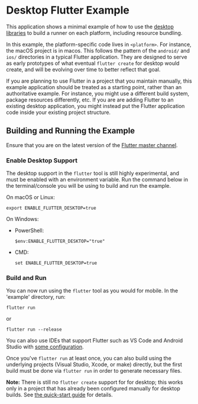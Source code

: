 # Desktop Flutter Example

This application shows a minimal example of how to use the [desktop
libraries](https://github.com/flutter/flutter/wiki/Desktop-shells) to build
a runner on each platform, including resource bundling.

In this example, the platform-specific code lives in `<platform>`. For
instance, the macOS project is in macos. This follows the pattern of
the `android/` and `ios/` directories in a typical Flutter application.
They are designed to serve as early prototypes of what eventual
`flutter create` for desktop would create, and will be evolving over time
to better reflect that goal.

If you are planning to use Flutter in a project that you maintain manually,
this example application should be treated as a starting point, rather than an
authoritative example. For instance, you might use a different build system,
package resources differently, etc. If you are are adding Flutter to an
existing desktop application, you might instead put the Flutter application code
inside your existing project structure.

## Building and Running the Example

Ensure that you are on the latest version of the [Flutter master
channel](https://github.com/flutter/flutter/wiki/Flutter-build-release-channels#how-to-change-channels).

### Enable Desktop Support

The desktop support in the `flutter` tool is still highly experimental, and
must be enabled with an environment variable. Run the command below in the
terminal/console you will be using to build and run the example.

On macOS or Linux:

```
export ENABLE_FLUTTER_DESKTOP=true
```

On Windows:

* PowerShell:
  ```
  $env:ENABLE_FLUTTER_DESKTOP="true"
  ```
* CMD:

  ```
  set ENABLE_FLUTTER_DESKTOP=true
  ```

### Build and Run

You can now run using the `flutter` tool as you would for mobile. In the
'example' directory, run:

```
flutter run
```

or

```
flutter run --release
```

You can also use IDEs that support Flutter such as VS Code and Android Studio with
[some configuration](../Debugging.md).

Once you've `flutter run` at least once, you can also build using the underlying projects
(Visual Studio, Xcode, or make) directly, but the first build must be done via `flutter run`
in order to generate necessary files.

**Note:** There is still no `flutter create` support for for desktop;
this works only in a project that has already been configured manually for
desktop builds. See [the quick-start guide](../Quick-Start.md) for details.
